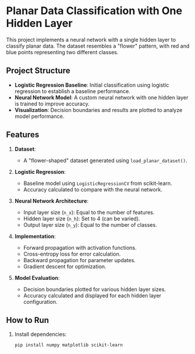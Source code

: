 # Planar Data Classification with One Hidden Layer

This project implements a neural network with a single hidden layer to classify planar data. The dataset resembles a "flower" pattern, with red and blue points representing two different classes.

## Project Structure

- **Logistic Regression Baseline**: Initial classification using logistic regression to establish a baseline performance.
- **Neural Network Model**: A custom neural network with one hidden layer is trained to improve accuracy.
- **Visualization**: Decision boundaries and results are plotted to analyze model performance.

## Features

1. **Dataset**:
   - A "flower-shaped" dataset generated using `load_planar_dataset()`.

2. **Logistic Regression**:
   - Baseline model using `LogisticRegressionCV` from scikit-learn.
   - Accuracy calculated to compare with the neural network.

3. **Neural Network Architecture**:
   - Input layer size (`n_x`): Equal to the number of features.
   - Hidden layer size (`n_h`): Set to 4 (can be varied).
   - Output layer size (`n_y`): Equal to the number of classes.

4. **Implementation**:
   - Forward propagation with activation functions.
   - Cross-entropy loss for error calculation.
   - Backward propagation for parameter updates.
   - Gradient descent for optimization.

5. **Model Evaluation**:
   - Decision boundaries plotted for various hidden layer sizes.
   - Accuracy calculated and displayed for each hidden layer configuration.

## How to Run

1. Install dependencies:
   ```bash
   pip install numpy matplotlib scikit-learn
